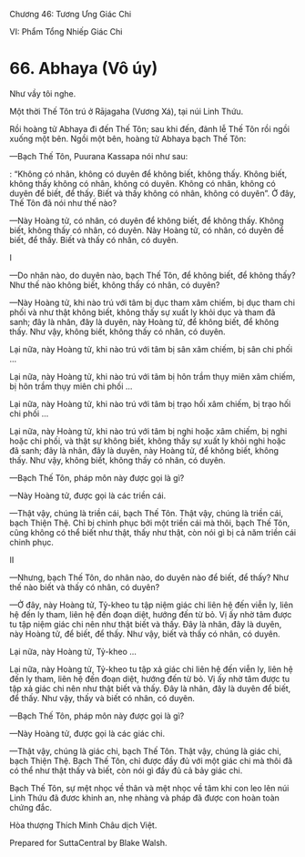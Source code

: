  

Chương 46: Tương Ưng Giác Chi

VI: Phẩm Tổng Nhiếp Giác Chi

# 66\. Abhaya (Vô úy)

Như vầy tôi nghe.

Một thời Thế Tôn trú ở Rājagaha (Vương Xá), tại núi Linh Thứu.

Rồi hoàng tử Abhaya đi đến Thế Tôn; sau khi đến, đảnh lễ Thế Tôn rồi ngồi xuống một bên. Ngồi một bên, hoàng tử Abhaya bạch Thế Tôn:

—Bạch Thế Tôn, Puurana Kassapa nói như sau:

: “Không có nhân, không có duyên để không biết, không thấy. Không biết, không thấy không có nhân, không có duyên. Không có nhân, không có duyên để biết, để thấy. Biết và thấy không có nhân, không có duyên”. Ở đây, Thế Tôn đã nói như thế nào?

—Này Hoàng tử, có nhân, có duyên để không biết, để không thấy. Không biết, không thấy có nhân, có duyên. Này Hoàng tử, có nhân, có duyên để biết, để thấy. Biết và thấy có nhân, có duyên.

I

—Do nhân nào, do duyên nào, bạch Thế Tôn, để không biết, để không thấy? Như thế nào không biết, không thấy có nhân, có duyên?

—Này Hoàng tử, khi nào trú với tâm bị dục tham xâm chiếm, bị dục tham chi phối và như thật không biết, không thấy sự xuất ly khỏi dục và tham đã sanh; đây là nhân, đây là duyên, này Hoàng tử, để không biết, để không thấy. Như vậy, không biết, không thấy có nhân, có duyên.

Lại nữa, này Hoàng tử, khi nào trú với tâm bị sân xâm chiếm, bị sân chi phối …

Lại nữa, này Hoàng tử, khi nào trú với tâm bị hôn trầm thụy miên xâm chiếm, bị hôn trầm thụy miên chi phối …

Lại nữa, này Hoàng tử, khi nào trú với tâm bị trạo hối xâm chiếm, bị trạo hối chi phối …

Lại nữa, này Hoàng tử, khi nào trú với tâm bị nghi hoặc xâm chiếm, bị nghi hoặc chi phối, và thật sự không biết, không thấy sự xuất ly khỏi nghi hoặc đã sanh; đây là nhân, đây là duyên, này Hoàng tử, để không biết, không thấy. Như vậy, không biết, không thấy có nhân, có duyên.

—Bạch Thế Tôn, pháp môn này được gọi là gì?

—Này Hoàng tử, được gọi là các triền cái.

—Thật vậy, chúng là triền cái, bạch Thế Tôn. Thật vậy, chúng là triền cái, bạch Thiện Thệ. Chỉ bị chinh phục bởi một triền cái mà thôi, bạch Thế Tôn, cũng không có thể biết như thật, thấy như thật, còn nói gì bị cả năm triền cái chinh phục.

II

—Nhưng, bạch Thế Tôn, do nhân nào, do duyên nào để biết, để thấy? Như thế nào biết và thấy có nhân, có duyên?

—Ở đây, này Hoàng tử, Tỷ-kheo tu tập niệm giác chi liên hệ đến viễn ly, liên hệ đến ly tham, liên hệ đến đoạn diệt, hướng đến từ bỏ. Vị ấy nhờ tâm được tu tập niệm giác chi nên như thật biết và thấy. Ðây là nhân, đây là duyên, này Hoàng tử, để biết, để thấy. Như vậy, biết và thấy có nhân, có duyên.

Lại nữa, này Hoàng tử, Tỷ-kheo …

Lại nữa, này Hoàng tử, Tỷ-kheo tu tập xả giác chi liên hệ đến viễn ly, liên hệ đến ly tham, liên hệ đến đoạn diệt, hướng đến từ bỏ. Vị ấy nhờ tâm được tu tập xả giác chi nên như thật biết và thấy. Ðây là nhân, đây là duyên để biết, để thấy. Như vậy, thấy và biết có nhân, có duyên.

—Bạch Thế Tôn, pháp môn này được gọi là gì?

—Này Hoàng tử, được gọi là các giác chi.

—Thật vậy, chúng là giác chi, bạch Thế Tôn. Thật vậy, chúng là giác chi, bạch Thiện Thệ. Bạch Thế Tôn, chỉ được đầy đủ với một giác chi mà thôi đã có thể như thật thấy và biết, còn nói gì đầy đủ cả bảy giác chi.

Bạch Thế Tôn, sự mệt nhọc về thân và mệt nhọc về tâm khi con leo lên núi Linh Thứu đã đươc khinh an, nhẹ nhàng và pháp đã được con hoàn toàn chứng đắc.

Hòa thượng Thích Minh Châu dịch Việt.

Prepared for SuttaCentral by Blake Walsh.